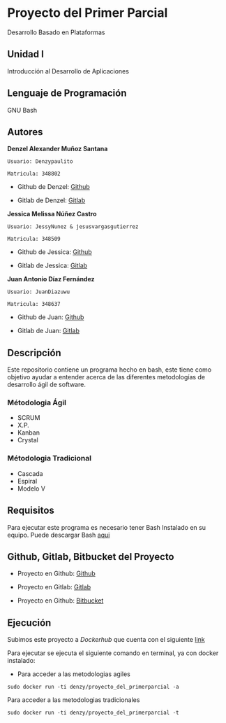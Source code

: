 # Proyecto del Primer Parcial

Desarrollo Basado en Plataformas

## Unidad I

Introducción al Desarrollo de Aplicaciones

## Lenguaje de Programación

GNU Bash

## Autores

**Denzel Alexander Muñoz Santana**

	Usuario: Denzypaulito

	Matricula: 348802

* Github de Denzel: [Github](https://github.com/Denzypaulito)

* Gitlab de Denzel: [Gitlab](https://gitlab.com/Denzypaul)

**Jessica Melissa Núñez Castro**

	Usuario: JessyNunez & jesusvargasgutierrez

	Matricula: 348509

* Github de Jessica: [Github](https://github.com/JessyNunez)

* Gitlab de Jessica: [Gitlab](https://gitlab.com/JessyNunez)

**Juan Antonio Díaz Fernández**

	Usuario: JuanDiazuwu

	Matricula: 348637

* Github de Juan: [Github](https://github.com/JuanDiazuwu)

* Gitlab de Juan: [Gitlab](https://gitlab.com/a348637)

## Descripción

Este repositorio contiene un programa hecho en bash, este tiene como objetivo ayudar a entender acerca de las diferentes metodologías de desarrollo ágil de software.

### Métodologia Ágil

* SCRUM
* X.P.
* Kanban
* Crystal

### Métodologia Tradicional

* Cascada
* Espiral
* Modelo V

## Requisitos

Para ejecutar este programa es necesario tener Bash Instalado en su equipo. Puede descargar Bash [aqui](https://www.gnu.org/software/bash/)

## Github, Gitlab, Bitbucket del Proyecto

* Proyecto en Github: [Github](https://github.com/JuanDiazuwu/proyecto_del_primer_parcial)

* Proyecto en Gitlab: [Gitlab](https://gitlab.com/a348637/proyecto_primer_parcial_dbep)

* Proyecto en Github: [Bitbucket](https://bitbucket.org/git-escuela/proyecto-primer-parcial/src/master/)

## Ejecución 

Subimos este proyecto a *Dockerhub* que cuenta con el siguiente [link](https://hub.docker.com/r/denzy/proyecto_del_primerparcial)

Para ejecutar se ejecuta el siguiente comando en terminal, ya con docker instalado:

* Para acceder a las metodologias agiles

```
sudo docker run -ti denzy/proyecto_del_primerparcial -a
```

Para acceder a las metodologias tradicionales

```
sudo docker run -ti denzy/proyecto_del_primerparcial -t
```
